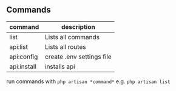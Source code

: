 ## Commands

| command     | description               |
| ----------- | ------------------------- |
| list        | Lists all commands        |
| api:list    | Lists all routes          |
| api:config  | create .env settings file |
| api:install | installs api              |

run commands with `php artisan *command*` e.g. `php artisan list`
